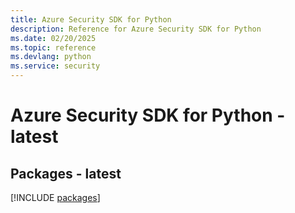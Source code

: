 ```yaml
---
title: Azure Security SDK for Python
description: Reference for Azure Security SDK for Python
ms.date: 02/20/2025
ms.topic: reference
ms.devlang: python
ms.service: security
---
```

# Azure Security SDK for Python - latest
## Packages - latest
[!INCLUDE [packages](security-index.md)]